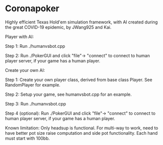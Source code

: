 # Coronapoker 

Highly efficient Texas Hold'em simulation framework, with AI created during the great COVID-19 epidemic, by JWang925 and Kai.

Player with AI:

Step 1: Run ./humanvsbot.cpp <numberofhands>
        
Step 2: Run ./PokerGUI and click "file"-> "connect" to connect to human player server, if your game has a human player.




Create your own AI:

Step 1: Create your own player class, derived from base class Player. 
        See RandomPlayer for example.
        
Step 2: Setup your game, see humanvsbot.cpp for an example.

Step 3: Run ./humanvsbot.cpp <numberofhands>
        
Step 4 (optional): Run ./PokerGUI and click "file"-> "connect" to connect to human player server, if your game has a human player.


Known limitation:
        Only headsup is functional. For multi-way to work, need to have better pot size raise computation and side pot functionality.
        Each hand must start with 100bb.
